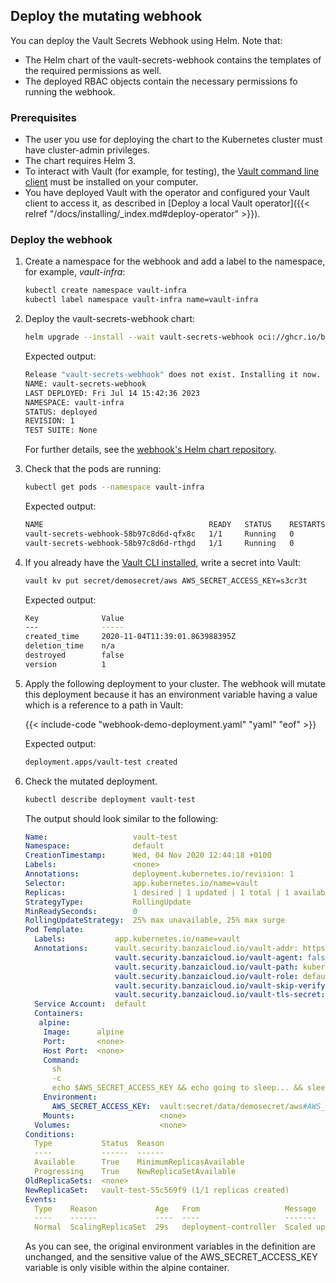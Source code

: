 ---
---
## Deploy the mutating webhook

You can deploy the Vault Secrets Webhook using Helm. Note that:

- The Helm chart of the vault-secrets-webhook contains the templates of the required permissions as well.
- The deployed RBAC objects contain the necessary permissions fo running the webhook.

### Prerequisites

- The user you use for deploying the chart to the Kubernetes cluster must have cluster-admin privileges.
- The chart requires Helm 3.
- To interact with Vault (for example, for testing), the [Vault command line client](https://developer.hashicorp.com/vault/downloads) must be installed on your computer.
- You have deployed Vault with the operator and configured your Vault client to access it, as described in [Deploy a local Vault operator]({{< relref "/docs/installing/_index.md#deploy-operator" >}}).

### Deploy the webhook

1. Create a namespace for the webhook and add a label to the namespace, for example, *vault-infra*:

    ```bash
    kubectl create namespace vault-infra
    kubectl label namespace vault-infra name=vault-infra
    ```

1. Deploy the vault-secrets-webhook chart:

    ```bash
    helm upgrade --install --wait vault-secrets-webhook oci://ghcr.io/bank-vaults/helm-charts/vault-secrets-webhook --namespace vault-infra

    ```

    Expected output:

    ```bash
    Release "vault-secrets-webhook" does not exist. Installing it now.
    NAME: vault-secrets-webhook
    LAST DEPLOYED: Fri Jul 14 15:42:36 2023
    NAMESPACE: vault-infra
    STATUS: deployed
    REVISION: 1
    TEST SUITE: None
    ```

    For further details, see the [webhook's Helm chart repository](https://github.com/bank-vaults/vault-secrets-webhook/tree/main/deploy/charts/vault-secrets-webhook).

1. Check that the pods are running:

    ```bash
    kubectl get pods --namespace vault-infra
    ```

    Expected output:

    ```bash
    NAME                                     READY   STATUS    RESTARTS   AGE
    vault-secrets-webhook-58b97c8d6d-qfx8c   1/1     Running   0          22s
    vault-secrets-webhook-58b97c8d6d-rthgd   1/1     Running   0          22s
    ```

1. If you already have the [Vault CLI installed](https://developer.hashicorp.com/vault/downloads), write a secret into Vault:

    ```bash
    vault kv put secret/demosecret/aws AWS_SECRET_ACCESS_KEY=s3cr3t
    ```

    Expected output:

    ```bash
    Key              Value
    ---              -----
    created_time     2020-11-04T11:39:01.863988395Z
    deletion_time    n/a
    destroyed        false
    version          1
    ```

1. Apply the following deployment to your cluster. The webhook will mutate this deployment because it has an environment variable having a value which is a reference to a path in Vault:

    {{< include-code "webhook-demo-deployment.yaml" "yaml" "eof" >}}

    Expected output:

    ```bash
    deployment.apps/vault-test created
    ```

1. Check the mutated deployment.

    ```bash
    kubectl describe deployment vault-test
    ```

    The output should look similar to the following:

    ```yaml
    Name:                   vault-test
    Namespace:              default
    CreationTimestamp:      Wed, 04 Nov 2020 12:44:18 +0100
    Labels:                 <none>
    Annotations:            deployment.kubernetes.io/revision: 1
    Selector:               app.kubernetes.io/name=vault
    Replicas:               1 desired | 1 updated | 1 total | 1 available | 0 unavailable
    StrategyType:           RollingUpdate
    MinReadySeconds:        0
    RollingUpdateStrategy:  25% max unavailable, 25% max surge
    Pod Template:
      Labels:           app.kubernetes.io/name=vault
      Annotations:      vault.security.banzaicloud.io/vault-addr: https://vault:8200
                        vault.security.banzaicloud.io/vault-agent: false
                        vault.security.banzaicloud.io/vault-path: kubernetes
                        vault.security.banzaicloud.io/vault-role: default
                        vault.security.banzaicloud.io/vault-skip-verify: false
                        vault.security.banzaicloud.io/vault-tls-secret: vault-tls
      Service Account:  default
      Containers:
       alpine:
        Image:      alpine
        Port:       <none>
        Host Port:  <none>
        Command:
          sh
          -c
          echo $AWS_SECRET_ACCESS_KEY && echo going to sleep... && sleep 10000
        Environment:
          AWS_SECRET_ACCESS_KEY:  vault:secret/data/demosecret/aws#AWS_SECRET_ACCESS_KEY
        Mounts:                   <none>
      Volumes:                    <none>
    Conditions:
      Type           Status  Reason
      ----           ------  ------
      Available      True    MinimumReplicasAvailable
      Progressing    True    NewReplicaSetAvailable
    OldReplicaSets:  <none>
    NewReplicaSet:   vault-test-55c569f9 (1/1 replicas created)
    Events:
      Type    Reason             Age   From                   Message
      ----    ------             ----  ----                   -------
      Normal  ScalingReplicaSet  29s   deployment-controller  Scaled up replica set vault-test-55c569f9 to 1
    ```

    As you can see, the original environment variables in the definition are unchanged, and the sensitive value of the AWS_SECRET_ACCESS_KEY variable is only visible within the alpine container.
